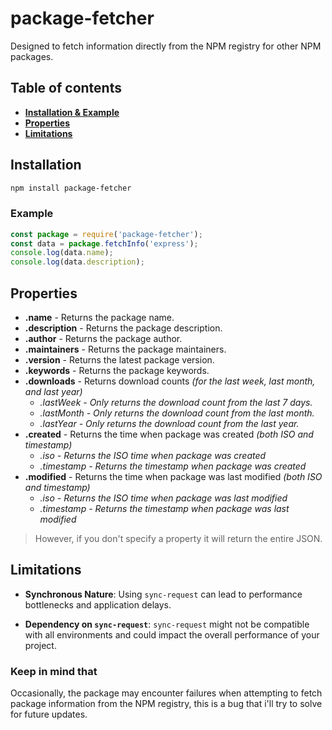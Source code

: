 # package-fetcher
Designed to fetch information directly from the NPM registry for other NPM packages.
## Table of contents
+ **[Installation & Example](#installation)**
+ **[Properties](#properties)**
+ **[Limitations](#limitations)**
## Installation
```bash
npm install package-fetcher
```
### Example
```js
const package = require('package-fetcher');
const data = package.fetchInfo('express');
console.log(data.name);
console.log(data.description);
```
## Properties
+ **.name** - Returns the package name.
+ **.description** - Returns the package description.
+ **.author** - Returns the package author.
+ **.maintainers** - Returns the package maintainers.
+ **.version** - Returns the latest package version.
+ **.keywords** - Returns the package keywords.
+ **.downloads** - Returns download counts _(for the last week, last month, and last year)_
  + _.lastWeek - Only returns the download count from the last 7 days._
  + _.lastMonth - Only returns the download count from the last month._
  + _.lastYear - Only returns the download count from the last year._
+ **.created** - Returns the time when package was created _(both ISO and timestamp)_
  + _.iso - Returns the ISO time when package was created_
  + _.timestamp - Returns the timestamp when package was created_
+ **.modified** - Returns the time when package was last modified _(both ISO and timestamp)_
  + _.iso - Returns the ISO time when package was last modified_
  + _.timestamp - Returns the timestamp when package was last modified_
> However, if you don't specify a property it will return the entire JSON.
  
## Limitations
+ **Synchronous Nature**: Using `sync-request` can lead to performance bottlenecks and application delays.

+ **Dependency on `sync-request`**: `sync-request` might not be compatible with all environments and could impact the overall performance of your project.

### Keep in mind that
Occasionally, the package may encounter failures when attempting to fetch package information from the NPM registry, this is a bug that i'll try to solve for future updates.